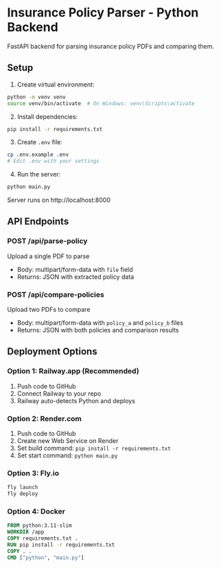 # Insurance Policy Parser - Python Backend

FastAPI backend for parsing insurance policy PDFs and comparing them.

## Setup

1. Create virtual environment:
```bash
python -m venv venv
source venv/bin/activate  # On Windows: venv\Scripts\activate
```

2. Install dependencies:
```bash
pip install -r requirements.txt
```

3. Create `.env` file:
```bash
cp .env.example .env
# Edit .env with your settings
```

4. Run the server:
```bash
python main.py
```

Server runs on http://localhost:8000

## API Endpoints

### POST /api/parse-policy
Upload a single PDF to parse
- Body: multipart/form-data with `file` field
- Returns: JSON with extracted policy data

### POST /api/compare-policies
Upload two PDFs to compare
- Body: multipart/form-data with `policy_a` and `policy_b` files
- Returns: JSON with both policies and comparison results

## Deployment Options

### Option 1: Railway.app (Recommended)
1. Push code to GitHub
2. Connect Railway to your repo
3. Railway auto-detects Python and deploys

### Option 2: Render.com
1. Push code to GitHub
2. Create new Web Service on Render
3. Set build command: `pip install -r requirements.txt`
4. Set start command: `python main.py`

### Option 3: Fly.io
```bash
fly launch
fly deploy
```

### Option 4: Docker
```dockerfile
FROM python:3.11-slim
WORKDIR /app
COPY requirements.txt .
RUN pip install -r requirements.txt
COPY . .
CMD ["python", "main.py"]
```
